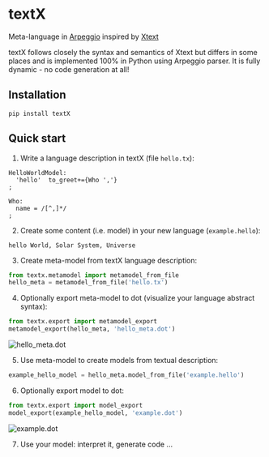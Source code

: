 textX
=====

Meta-language in [Arpeggio](https://github.com/igordejanovic/Arpeggio) inspired by [Xtext](http://www.eclipse.org/Xtext/)

textX follows closely the syntax and semantics of Xtext but differs in some places and is implemented 100% in Python using Arpeggio parser. It is fully dynamic - no code generation at all!

Installation
------------

```
pip install textX
```

Quick start
-----------

1. Write a language description in textX (file `hello.tx`):

  ```
  HelloWorldModel:
    'hello'  to_greet+={Who ','}
  ;

  Who:
    name = /[^,]*/
  ;
  ```

2. Create some content (i.e. model) in your new language (`example.hello`):

  ```
  hello World, Solar System, Universe
  ```

3. Create meta-model from textX language description:

  ```python
  from textx.metamodel import metamodel_from_file
  hello_meta = metamodel_from_file('hello.tx')
  ```
4. Optionally export meta-model to dot (visualize your language abstract syntax):

  ```python
  from textx.export import metamodel_export
  metamodel_export(hello_meta, 'hello_meta.dot')
  ```

  ![hello_meta.dot](https://raw.githubusercontent.com/igordejanovic/textX/master/examples/hello_world/hello_meta.dot.png)

5. Use meta-model to create models from textual description:

  ```python
  example_hello_model = hello_meta.model_from_file('example.hello')
  ```

6. Optionally export model to dot:

  ```python
  from textx.export import model_export
  model_export(example_hello_model, 'example.dot')
  ``` 

  ![example.dot](https://raw.githubusercontent.com/igordejanovic/textX/master/examples/hello_world/example.dot.png)

7. Use your model: interpret it, generate code ...



